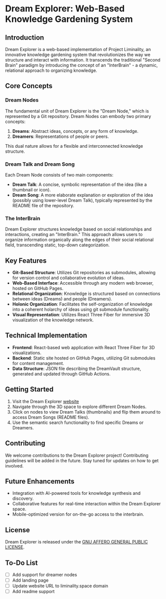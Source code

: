 # Dream Explorer: Web-Based Knowledge Gardening System

## Introduction

Dream Explorer is a web-based implementation of Project Liminality, an innovative knowledge gardening system that revolutionizes the way we structure and interact with information. It transcends the traditional "Second Brain" paradigm by introducing the concept of an "InterBrain" - a dynamic, relational approach to organizing knowledge.

## Core Concepts

### Dream Nodes

The fundamental unit of Dream Explorer is the "Dream Node," which is represented by a Git repository. Dream Nodes can embody two primary concepts:

1. **Dreams**: Abstract ideas, concepts, or any form of knowledge.
2. **Dreamers**: Representations of people or peers.

This dual nature allows for a flexible and interconnected knowledge structure.

### Dream Talk and Dream Song

Each Dream Node consists of two main components:

- **Dream Talk**: A concise, symbolic representation of the idea (like a thumbnail or icon).
- **Dream Song**: A more elaborate explanation or exploration of the idea (possibly using lower-level Dream Talk), typically represented by the README file of the repository.

### The InterBrain

Dream Explorer structures knowledge based on social relationships and interactions, creating an "InterBrain." This approach allows users to organize information organically along the edges of their social relational field, transcending static, top-down categorization.

## Key Features

- **Git-Based Structure**: Utilizes Git repositories as submodules, allowing for version control and collaborative evolution of ideas.
- **Web-Based Interface**: Accessible through any modern web browser, hosted on GitHub Pages.
- **Relational Organization**: Knowledge is structured based on connections between ideas (Dreams) and people (Dreamers).
- **Holonic Organization**: Facilitates the self-organization of knowledge into a coherent holarchy of ideas using git submodule functionality.
- **Visual Representation**: Utilizes React Three Fiber for immersive 3D visualization of the knowledge network.

## Technical Implementation

- **Frontend**: React-based web application with React Three Fiber for 3D visualizations.
- **Backend**: Static site hosted on GitHub Pages, utilizing Git submodules for content management.
- **Data Structure**: JSON file describing the DreamVault structure, generated and updated through GitHub Actions.

## Getting Started

1. Visit the Dream Explorer [website](https://projectliminality.github.io/DreamExplorer/)
2. Navigate through the 3D space to explore different Dream Nodes.
3. Click on nodes to view Dream Talks (thumbnails) and flip them around to access Dream Songs (README files).
4. Use the semantic search functionality to find specific Dreams or Dreamers.

## Contributing

We welcome contributions to the Dream Explorer project! Contributing guidelines will be added in the future. Stay tuned for updates on how to get involved.

## Future Enhancements

- Integration with AI-powered tools for knowledge synthesis and discovery.
- Collaborative features for real-time interaction within the Dream Explorer space.
- Mobile-optimized version for on-the-go access to the interbrain.

## License

Dream Explorer is released under the [GNU AFFERO GENERAL PUBLIC LICENSE](LICENSE).

## To-Do List

- [ ] Add support for dreamer nodes
- [ ] Add landing page
- [ ] Update website URL to liminality.space domain
- [ ] Add readme support
